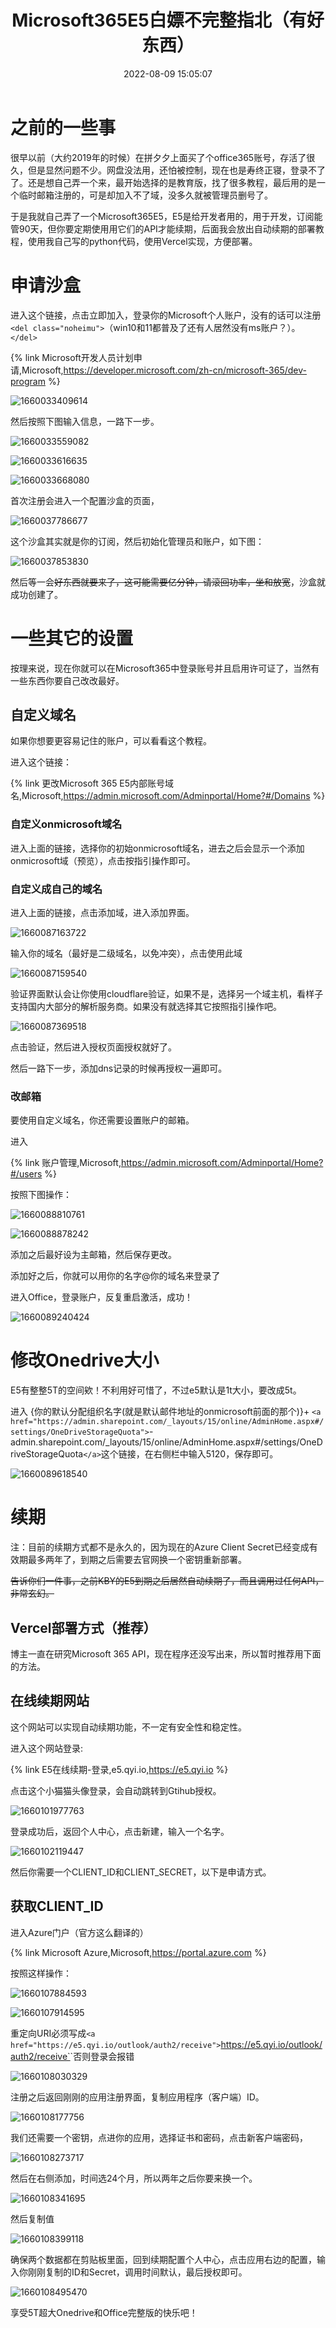 ﻿---
title: Microsoft365E5白嫖不完整指北（有好东西）
abbrlink: 29b0359b
date: 2022-08-09 15:05:07
tags:
  - 白嫖
  - 干货教程
  - 推荐文章
categories:
  - 白嫖教程
cover: https://bu.dusays.com/2022/09/01/63103a5b3cd6b.webp
updated: 2022-09-17 22:28:10
---

# 之前的一些事

很早以前（大约2019年的时候）在拼夕夕上面买了个office365账号，存活了很久，但是显然问题不少。网盘没法用，还怕被控制，现在也是寿终正寝，登录不了了。还是想自己弄一个来，最开始选择的是教育版，找了很多教程，最后用的是一个临时邮箱注册的，可是却加入不了域，没多久就被管理员删号了。

于是我就自己弄了一个Microsoft365E5，E5是给开发者用的，用于开发，订阅能管90天，但你要定期使用用它们的API才能续期，后面我会放出自动续期的部署教程，使用我自己写的python代码，使用Vercel实现，方便部署。

# 申请沙盒

进入这个链接，点击立即加入，登录你的Microsoft个人账户，没有的话可以注册`<del class="noheimu">`（win10和11都普及了还有人居然没有ms账户？）。`</del>`

{% link Microsoft开发人员计划申请,Microsoft,https://developer.microsoft.com/zh-cn/microsoft-365/dev-program %}

![1660033409614](https://cdn1.tianli0.top/gh/LYXOfficial/LYXOfficial.github.io/image/office365e5/1660033409614.png)

然后按照下图输入信息，一路下一步。

![1660033559082](https://cdn1.tianli0.top/gh/LYXOfficial/LYXOfficial.github.io/image/office365e5/1660033559082.png)

![1660033616635](https://cdn1.tianli0.top/gh/LYXOfficial/LYXOfficial.github.io/image/office365e5/1660033616635.png)

![1660033668080](https://cdn1.tianli0.top/gh/LYXOfficial/LYXOfficial.github.io/image/office365e5/1660033668080.png)

首次注册会进入一个配置沙盒的页面，

![1660037786677](https://cdn1.tianli0.top/gh/LYXOfficial/LYXOfficial.github.io/image/office365e5/1660037786677.png)

这个沙盒其实就是你的订阅，然后初始化管理员和账户，如下图：

![1660037853830](https://cdn1.tianli0.top/gh/LYXOfficial/LYXOfficial.github.io/image/office365e5/1660037853830.png)

然后等一会~~好东西就要来了，这可能需要亿分钟，请滚回功率，坐和放宽~~，沙盒就成功创建了。

# 一些其它的设置

按理来说，现在你就可以在Microsoft365中登录账号并且启用许可证了，当然有一些东西你要自己改改最好。

## 自定义域名

如果你想要更容易记住的账户，可以看看这个教程。

进入这个链接：

{% link 更改Microsoft 365 E5内部账号域名,Microsoft,https://admin.microsoft.com/Adminportal/Home?#/Domains %}

### 自定义onmicrosoft域名

进入上面的链接，选择你的初始onmicrosoft域名，进去之后会显示一个添加onmicrosoft域（预览），点击按指引操作即可。

### 自定义成自己的域名

进入上面的链接，点击添加域，进入添加界面。

![1660087163722](https://cdn1.tianli0.top/gh/LYXOfficial/LYXOfficial.github.io/image/office365e5/1660087163722.png)

输入你的域名（最好是二级域名，以免冲突），点击使用此域

![1660087159540](https://cdn1.tianli0.top/gh/LYXOfficial/LYXOfficial.github.io/image/office365e5/1660087159540.png)

验证界面默认会让你使用cloudflare验证，如果不是，选择另一个域主机，看样子支持国内大部分的解析服务商。如果没有就选择其它按照指引操作吧。

![1660087369518](https://cdn1.tianli0.top/gh/LYXOfficial/LYXOfficial.github.io/image/office365e5/1660087369518.png)

点击验证，然后进入授权页面授权就好了。

然后一路下一步，添加dns记录的时候再授权一遍即可。

### 改邮箱

要使用自定义域名，你还需要设置账户的邮箱。

进入

{% link 账户管理,Microsoft,https://admin.microsoft.com/Adminportal/Home?#/users %}

按照下图操作：

![1660088810761](https://cdn1.tianli0.top/gh/LYXOfficial/LYXOfficial.github.io/image/office365e5/1660088810761.png)

![1660088878242](https://cdn1.tianli0.top/gh/LYXOfficial/LYXOfficial.github.io/image/office365e5/1660088878242.png)

添加之后最好设为主邮箱，然后保存更改。

添加好之后，你就可以用你的名字@你的域名来登录了

进入Office，登录账户，反复重启激活，成功！

![1660089240424](https://cdn1.tianli0.top/gh/LYXOfficial/LYXOfficial.github.io/image/office365e5/1660089240424.png)

# 修改Onedrive大小

E5有整整5T的空间欸！不利用好可惜了，不过e5默认是1t大小，要改成5t。

进入 {你的默认分配组织名字(就是默认邮件地址的onmicrosoft前面的那个)}+ `<a href="https://admin.sharepoint.com/_layouts/15/online/AdminHome.aspx#/settings/OneDriveStorageQuota">`-admin.sharepoint.com/_layouts/15/online/AdminHome.aspx#/settings/OneDriveStorageQuota`</a>`这个链接，在右侧栏中输入5120，保存即可。

![1660089618540](https://cdn1.tianli0.top/gh/LYXOfficial/LYXOfficial.github.io/image/office365e5/1660089618540.png)

# 续期

注：目前的续期方式都不是永久的，因为现在的Azure Client Secret已经变成有效期最多两年了，到期之后需要去官网换一个密钥重新部署。

~~告诉你们一件事，之前KBY的E5到期之后居然自动续期了，而且调用过任何API，非常玄幻。~~

## Vercel部署方式（推荐）

博主一直在研究Microsoft 365 API，现在程序还没写出来，所以暂时推荐用下面的方法。

## 在线续期网站

这个网站可以实现自动续期功能，不一定有安全性和稳定性。

进入这个网站登录:

{% link E5在线续期-登录,e5.qyi.io,https://e5.qyi.io %}

点击这个小猫猫头像登录，会自动跳转到Gtihub授权。

![1660101977763](https://cdn1.tianli0.top/gh/LYXOfficial/LYXOfficial.github.io/image/office365e5/1660101977763.png)

登录成功后，返回个人中心，点击新建，输入一个名字。

![1660102119447](https://cdn1.tianli0.top/gh/LYXOfficial/LYXOfficial.github.io/image/office365e5/1660102119447.png)

然后你需要一个CLIENT_ID和CLIENT_SECRET，以下是申请方式。

## 获取CLIENT_ID

进入Azure门户（官方这么翻译的）

{% link Microsoft Azure,Microsoft,https://portal.azure.com %}

按照这样操作：

![1660107884593](https://cdn1.tianli0.top/gh/LYXOfficial/LYXOfficial.github.io/image/office365e5/1660107884593.png)

![1660107914595](https://cdn1.tianli0.top/gh/LYXOfficial/LYXOfficial.github.io/image/office365e5/1660107914595.png)

重定向URI必须写成`<a href="https://e5.qyi.io/outlook/auth2/receive">`https://e5.qyi.io/outlook/auth2/receive`</a>`否则登录会报错

![1660108030329](https://cdn1.tianli0.top/gh/LYXOfficial/LYXOfficial.github.io/image/office365e5/1660108030329.png)

注册之后返回刚刚的应用注册界面，复制应用程序（客户端）ID。

![1660108177756](https://cdn1.tianli0.top/gh/LYXOfficial/LYXOfficial.github.io/image/office365e5/1660108177756.png)

我们还需要一个密钥，点进你的应用，选择证书和密码，点击新客户端密码，

![1660108273717](https://cdn1.tianli0.top/gh/LYXOfficial/LYXOfficial.github.io/image/office365e5/1660108273717.png)

然后在右侧添加，时间选24个月，所以两年之后你要来换一个。

![1660108341695](https://cdn1.tianli0.top/gh/LYXOfficial/LYXOfficial.github.io/image/office365e5/1660108341695.png)

然后复制值

![1660108399118](https://cdn1.tianli0.top/gh/LYXOfficial/LYXOfficial.github.io/image/office365e5/1660108399118.png)

确保两个数据都在剪贴板里面，回到续期配置个人中心，点击应用右边的配置，输入你刚刚复制的ID和Secret，调用时间默认，最后授权即可。

![1660108495470](https://cdn1.tianli0.top/gh/LYXOfficial/LYXOfficial.github.io/image/office365e5/1660108495470.png)

享受5T超大Onedrive和Office完整版的快乐吧！
